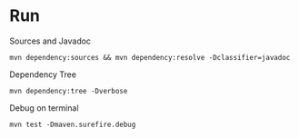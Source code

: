 # Run

Sources and Javadoc

```
mvn dependency:sources && mvn dependency:resolve -Dclassifier=javadoc
```


Dependency Tree

```
mvn dependency:tree -Dverbose
```


Debug on terminal

```
mvn test -Dmaven.surefire.debug
```
